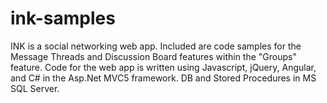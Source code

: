 # ink-samples

INK is a social networking web app.  Included are code samples for the Message Threads and Discussion Board features within the "Groups" feature.  Code for the web app is written using Javascript, jQuery, Angular, and C# in the Asp.Net MVC5 framework.  DB and Stored Procedures in MS SQL Server.
